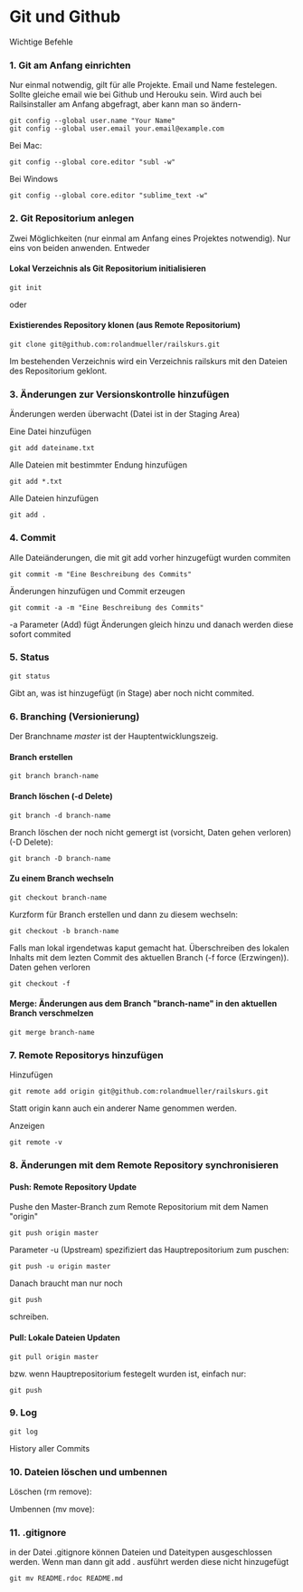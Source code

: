 # Git und Github

Wichtige Befehle

### 1. Git am Anfang einrichten 

Nur einmal notwendig, gilt für alle Projekte. Email und Name festelegen. Sollte gleiche email wie bei Github und Herouku sein. Wird auch bei Railsinstaller am Anfang abgefragt, aber kann man so ändern-

    git config --global user.name "Your Name"
    git config --global user.email your.email@example.com

Bei Mac:

    git config --global core.editor "subl -w"

Bei Windows

    git config --global core.editor "sublime_text -w"
    
### 2. Git Repositorium anlegen

Zwei Möglichkeiten (nur einmal am Anfang eines Projektes notwendig). Nur eins von beiden anwenden. Entweder

#### Lokal Verzeichnis als Git Repositorium initialisieren

    git init
   
oder
    
#### Existierendes Repository klonen (aus Remote Repositorium)

    git clone git@github.com:rolandmueller/railskurs.git
    
Im bestehenden Verzeichnis wird ein Verzeichnis railskurs mit den Dateien des Repositorium geklont.

### 3. Änderungen zur Versionskontrolle hinzufügen

Änderungen werden überwacht (Datei ist in der Staging Area)

Eine Datei hinzufügen

    git add dateiname.txt
    
Alle Dateien mit bestimmter Endung hinzufügen
        
    git add *.txt
    
Alle Dateien hinzufügen

    git add .
    
### 4. Commit 

Alle Dateiänderungen, die mit git add vorher hinzugefügt wurden commiten 

    git commit -m "Eine Beschreibung des Commits"

Änderungen hinzufügen und Commit erzeugen 

    git commit -a -m "Eine Beschreibung des Commits"
    
-a Parameter (Add) fügt Änderungen gleich hinzu und danach werden diese sofort commited

### 5. Status

    git status
    
Gibt an, was ist hinzugefügt (in Stage) aber noch nicht commited.

### 6. Branching (Versionierung)

Der Branchname *master* ist der Hauptentwicklungszeig.

#### Branch erstellen

    git branch branch-name

#### Branch löschen (-d Delete)

    git branch -d branch-name
    
Branch löschen der noch nicht gemergt ist (vorsicht, Daten gehen verloren) (-D Delete):

    git branch -D branch-name
    
#### Zu einem Branch wechseln

    git checkout branch-name 
    
Kurzform für Branch erstellen und dann zu diesem wechseln:

    git checkout -b branch-name
    
Falls man lokal irgendetwas kaput gemacht hat. Überschreiben des lokalen Inhalts mit dem 
lezten Commit des aktuellen Branch (-f force (Erzwingen)). Daten gehen verloren

    git checkout -f
    
#### Merge: Änderungen aus dem Branch "branch-name" in den aktuellen Branch verschmelzen

    git merge branch-name
    
### 7. Remote Repositorys hinzufügen
  
Hinzufügen

    git remote add origin git@github.com:rolandmueller/railskurs.git
    
Statt origin kann auch ein anderer Name genommen werden.

Anzeigen

    git remote -v
    
### 8. Änderungen mit dem Remote Repository synchronisieren


#### Push: Remote Repository Update

Pushe den Master-Branch zum Remote Repositorium mit dem Namen "origin" 

    git push origin master

Parameter -u (Upstream) spezifiziert das Hauptrepositorium zum puschen:

    git push -u origin master

Danach braucht man nur noch

    git push 

schreiben.

#### Pull: Lokale  Dateien Updaten 

    git pull origin master

bzw. wenn Hauptrepositorium festegelt wurden ist, einfach nur:

    git push
    
### 9. Log

    git log
    
History aller Commits

### 10. Dateien löschen und umbennen

Löschen (rm remove):

Umbennen (mv move):

### 11. .gitignore

in der Datei .gitignore können Dateien und Dateitypen ausgeschlossen werden. Wenn man dann git add . ausführt werden diese nicht hinzugefügt

    git mv README.rdoc README.md
